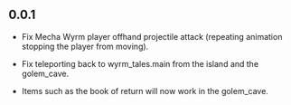 ## 0.0.1

- Fix Mecha Wyrm player offhand projectile attack (repeating animation stopping the player from moving).

- Fix teleporting back to wyrm_tales.main from the island and the golem_cave.

- Items such as the book of return will now work in the golem_cave.